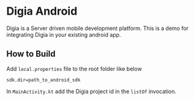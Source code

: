 # Digia Android

Digia is a Server driven mobile development platform.
This is a demo for integrating Digia in your existing android app.

## How to Build

Add `local.properties` file to the root folder like below
```
sdk.dir=path_to_android_sdk
```

In `MainActivity.kt` add the Digia project id in the `listOf` invocation.
